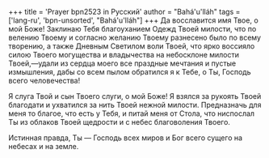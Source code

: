 +++
title = 'Prayer bpn2523 in Русский'
author = "Bahá'u'lláh"
tags = ['lang-ru', 'bpn-unsorted', "Bahá'u'lláh"]
+++
Да восславится имя Твое, о мой Боже! Заклинаю Тебя благоуханием Одежд Твоей милости, что по велению Твоему и согласно желанию Твоему разнесено было по всему творению, а также Дневным Светилом воли Твоей, что ярко воссияло силою Твоего могущества и владычества на небосклоне милости Твоей,—удали из сердца моего все праздные мечтания и пустые измышления, дабы со всем пылом обратился я к Тебе, о Ты, Господь всего человечества!

Я слуга Твой и сын Твоего слуги, о мой Боже! Я взялся за рукоять Твоей благодати и ухватился за нить Твоей нежной милости. Предназначь для меня то благое, что есть у Тебя, и питай меня от Стола, что ниспослал Ты из облаков Твоей щедрости и с небес благоволения Твоего.

Истинная правда, Ты — Господь всех миров и Бог всего сущего на небесах и на земле.

